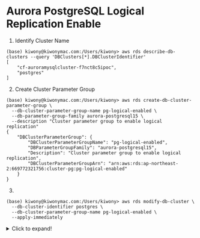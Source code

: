 # Aurora PostgreSQL Logical Replication Enable

1. Identify Cluster Name

```
(base) kiwony@kiwonymac.com:/Users/kiwony> aws rds describe-db-clusters --query 'DBClusters[*].DBClusterIdentifier'
[
    "cf-auroramysqlcluster-f7nct8c5ipoc",
    "postgres"
]
```



2. Create Cluster Parameter Group

```
(base) kiwony@kiwonymac.com:/Users/kiwony> aws rds create-db-cluster-parameter-group \
  --db-cluster-parameter-group-name pg-logical-enabled \
  --db-parameter-group-family aurora-postgresql15 \
  --description "Cluster parameter group to enable logical replication"
{
    "DBClusterParameterGroup": {
        "DBClusterParameterGroupName": "pg-logical-enabled",
        "DBParameterGroupFamily": "aurora-postgresql15",
        "Description": "Cluster parameter group to enable logical replication",
        "DBClusterParameterGroupArn": "arn:aws:rds:ap-northeast-2:669772321756:cluster-pg:pg-logical-enabled"
    }
}
```



3. 

```
(base) kiwony@kiwonymac.com:/Users/kiwony> aws rds modify-db-cluster \
  --db-cluster-identifier postgres \
  --db-cluster-parameter-group-name pg-logical-enabled \
  --apply-immediately

```

<details>   <summary>Click to expand!</summary>    {
    "DBCluster": {
        "AllocatedStorage": 1,
        "AvailabilityZones": [
            "ap-northeast-2b",
            "ap-northeast-2c",
            "ap-northeast-2d"
        ],
        "BackupRetentionPeriod": 7,
        "DatabaseName": "sales",
        "DBClusterIdentifier": "postgres",
        "DBClusterParameterGroup": "pg-logical-enabled",
        "DBSubnetGroup": "default-vpc-07eb0b2b6ceb9431e",
        "Status": "available",
        "EarliestRestorableTime": "2024-08-14T04:01:52.096Z",
        "Endpoint": "postgres.cluster-cb4auoyqs54w.ap-northeast-2.rds.amazonaws.com",
        "ReaderEndpoint": "postgres.cluster-ro-cb4auoyqs54w.ap-northeast-2.rds.amazonaws.com",
        "MultiAZ": false,
        "Engine": "aurora-postgresql",
        "EngineVersion": "15.4",
        "LatestRestorableTime": "2024-08-14T07:49:59.911Z",
        "Port": 5432,
        "MasterUsername": "postgres",
        "PreferredBackupWindow": "19:59-20:29",
        "PreferredMaintenanceWindow": "wed:14:01-wed:14:31",
        "ReadReplicaIdentifiers": [],
        "DBClusterMembers": [
            {
                "DBInstanceIdentifier": "postgres-instance-1",
                "IsClusterWriter": true,
                "DBClusterParameterGroupStatus": "applying",
                "PromotionTier": 1
            }
        ],
        "VpcSecurityGroups": [
            {
                "VpcSecurityGroupId": "sg-0caa5277c058d7458",
                "Status": "active"
            }
        ],
        "HostedZoneId": "ZLA2NUCOLGUUR",
        "StorageEncrypted": true,
        "KmsKeyId": "arn:aws:kms:ap-northeast-2:669772321756:key/c52f2cb1-8eae-47b0-87d1-9b917c1db0c4",
        "DbClusterResourceId": "cluster-C4S7EIZV7Z42Z5I2CANJY2SCUI",
        "DBClusterArn": "arn:aws:rds:ap-northeast-2:669772321756:cluster:postgres",
        "AssociatedRoles": [],
        "IAMDatabaseAuthenticationEnabled": false,
        "ClusterCreateTime": "2024-08-14T04:01:05.775Z",
        "EngineMode": "provisioned",
        "DeletionProtection": false,
        "HttpEndpointEnabled": false,
        "CopyTagsToSnapshot": true,
        "CrossAccountClone": false,
        "DomainMemberships": [],
        "TagList": [],
        "AutoMinorVersionUpgrade": true,
        "NetworkType": "IPV4"
    }
}



